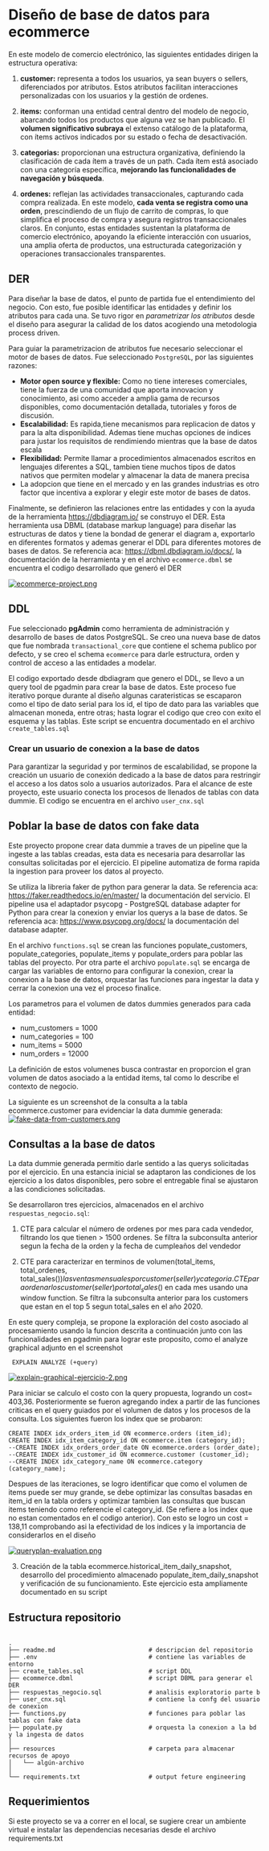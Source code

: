 # Diseño de base de datos para ecommerce 

En este modelo de comercio electrónico, las siguientes entidades dirigen la estructura operativa:

1. **customer:**  representa a todos los usuarios, ya sean buyers o sellers, diferenciados por atributos. Estos atributos facilitan interacciones personalizadas con los usuarios y la gestión de ordenes.

2. **items:** conforman una entidad central dentro del modelo de negocio, abarcando todos los productos que alguna vez se han publicado. El __volumen significativo subraya__ el extenso catálogo de la plataforma, con ítems activos indicados por su estado o fecha de desactivación.

3. **categorias:** proporcionan una estructura organizativa, definiendo la clasificación de cada ítem a través de un path. Cada ítem está asociado con una categoría específica, __mejorando las funcionalidades de navegación y búsqueda__.

4. **ordenes:** reflejan las actividades transaccionales, capturando cada compra realizada. En este modelo, **cada venta se registra como una orden**, prescindiendo de un flujo de carrito de compras, lo que simplifica el proceso de compra y asegura registros transaccionales claros. En conjunto, estas entidades sustentan la plataforma de comercio electrónico, apoyando la eficiente interacción con usuarios, una amplia oferta de productos, una estructurada categorización y operaciones transaccionales transparentes.


## DER
Para diseñar la base de datos, el punto de partida fue el entendimiento del negocio. Con esto, fue posible identificar las entidades y definir los atributos para cada una. Se tuvo rigor en *parametrizar los atributos* desde el diseño para asegurar la calidad de los datos acogiendo una metodologia process driven. 

Para guiar la parametrizacion de atributos fue necesario seleccionar el motor de bases de datos. Fue seleccionado `PostgreSQL`, por las siguientes razones:

* **Motor open source y flexible:** Como no tiene intereses comerciales, tiene la fuerza de una comunidad que aporta innovacion y conocimiento, asi como acceder a amplia gama de recursos disponibles, como documentación detallada, tutoriales y foros de discusión. 
* **Escalabilidad:** Es rapida,tiene mecanismos para replicacion de datos y para la alta disponibilidad. Ademas tiene muchas opciones de indices para justar los requisitos de rendimiendo mientras que la base de datos escala
* **Flexibilidad:** Permite llamar a procedimientos almacenados escritos en lenguajes diferentes a SQL, tambien tiene muchos tipos de datos nativos que permiten modelar y almacenar la data de manera precisa
* La adopcion que tiene en el mercado y en las grandes industrias es otro factor que incentiva a explorar y elegir este motor de bases de datos. 

Finalmente, se definieron las relaciones entre las entidades y con la ayuda de la herramienta https://dbdiagram.io/ se construyo el DER. Esta herramienta usa DBML (database markup language) para diseñar las estructuras de datos y tiene la bondad de generar el diagram a, exportarlo en diferentes formatos y ademas generar el DDL para diferentes motores de bases de datos. Se referencia aca: https://dbml.dbdiagram.io/docs/, la documentación de la herramienta y en el archivo `ecommerce.dbml` se encuentra el codigo desarrollado que generó el DER

[![ecommerce-project.png](https://i.postimg.cc/Px9G0gKf/ecommerce-project.png)](https://postimg.cc/xJvFzFWB)


## DDL
Fue seleccionado **pgAdmin** como herramienta de administración y desarrollo de bases de datos PostgreSQL. Se creo una nueva base de datos que fue nombrada `transactional_core` que contiene el schema publico por defecto, y  se creo el schema  `ecommerce` para darle estructura, orden y control de acceso a las entidades a modelar. 

El codigo exportado desde dbdiagram que genero el DDL, se llevo a un query tool de pgadmin para crear la base de datos. Este proceso fue iterativo porque durante al diseño algunas carateristicas se escaparon como el tipo de dato serial para los id, el tipo de dato para las variables que almacenan moneda, entre otras; hasta lograr el codigo que creo con exito el esquema y las tablas. Este script se encuentra documentado en el archivo `create_tables.sql`

### Crear un usuario de conexion a la base de datos
Para garantizar la seguridad y por terminos de escalabilidad, se propone la creación un usuario de conexión dedicado a la base de datos para restringir el acceso a los datos solo a usuarios autorizados. Para el alcance de este proyecto, este usuario conecta los procesos de llenados de tablas con data dummie. El codigo se encuentra en el archivo `user_cnx.sql`

## Poblar la base de datos con fake data
Este proyecto propone crear data dummie a traves de un pipeline que la ingeste a las tablas creadas, esta data es necesaria para desarrollar las consultas solicitadas por el ejercicio. El pipeline automatiza de forma rapida la ingestion para proveer los datos al proyecto. 

Se utiliza la libreria faker de python para generar la data. Se referencia aca: https://faker.readthedocs.io/en/master/ la documentación del servicio. El pipeline usa el adaptador psycopg - PostgreSQL database adapter for Python para crear la conexion y enviar los querys a la base de datos. Se referencia aca: https://www.psycopg.org/docs/ la documentación del database adapter. 

En el archivo `functions.sql` se crean las funciones populate_customers, populate_categories, populate_items y populate_orders para poblar las tablas del proyecto. Por otra parte el archivo `populate.sql` se encarga de cargar las variables de entorno para configurar la conexion, crear la conexion a la base de datos, orquestar las funciones para ingestar la data y cerrar la conexion una vez el proceso finalice.

Los parametros para el volumen de datos dummies generados para cada entidad: 

- num_customers = 1000
- num_categories = 100
- num_items = 5000
- num_orders = 12000

La definición de estos volumenes busca contrastar en proporcion el gran volumen de datos asociado a la entidad items, tal como lo describe el contexto de negocio.

La siguiente es un screenshot de la consulta a la tabla ecommerce.customer para evidenciar la data dummie generada:
[![fake-data-from-customers.png](https://i.postimg.cc/VvkftK8Q/fake-data-from-customers.png)](https://postimg.cc/Pp0nszJ2)

## Consultas a la base de datos
La data dummie generada permitio darle sentido a las querys solicitadas por el ejercicio. En una estancia inicial se adaptaron las condiciones de los ejercicio a los datos disponibles, pero sobre el entregable final se ajustaron a las condiciones solicitadas. 

Se desarrollaron tres ejercicios, almacenados en el archivo `respuestas_negocio.sql`:

1. CTE para calcular el número de ordenes por mes para cada vendedor, filtrando los que tienen > 1500 ordenes. Se filtra la subconsulta anterior segun la fecha de la orden y la fecha de cumpleaños del vendedor

2. CTE para caracterizar en terminos de volumen(total_items, total_ordenes, total_sales($)) las ventas mensuales por customer(seller) y categoria. CTE para ordenar los customer(seller) por total_sales($) en cada mes usando una window function. Se filtra la subconsulta anterior para los customers que estan en el top 5 segun total_sales en el año 2020. 

En este query compleja, se propone la exploración del costo asociado al procesamiento usando la funcion descrita a continuación junto con las funcionalidades en pgadmin para lograr este proposito, como el analyze graphical adjunto en el screenshot

```
 EXPLAIN ANALYZE (+query)
```
[![explain-graphical-ejercicio-2.png](https://i.postimg.cc/pd9CkvPq/explain-graphical-ejercicio-2.png)](https://postimg.cc/d7YGtzky)

Para iniciar se calculo el costo con la query propuesta, logrando un cost= 403,36. Posteriormente se fueron agregando index a partir de las funciones criticas en el query guiados por el volumen de datos y los procesos de la consulta. Los siguientes fueron los index que se probaron:

```
CREATE INDEX idx_orders_item_id ON ecommerce.orders (item_id);
CREATE INDEX idx_item_category_id ON ecommerce.item (category_id);
--CREATE INDEX idx_orders_order_date ON ecommerce.orders (order_date);
--CREATE INDEX idx_customer_id ON ecommerce.customer (customer_id);
--CREATE INDEX idx_category_name ON ecommerce.category (category_name);
```

Despues de las iteraciones, se logro identificar que como el volumen de items puede ser muy grande, se debe optimizar las consultas basadas en item_id en la tabla orders y optimizar tambien las consultas que buscan items teniendo como referencie el category_id. (Se refiere a los index que no estan comentados en el codigo anterior). Con esto se logro un cost = 138,11 comprobando asi la efectividad de los indices y la importancia de considerarlos en el diseño

[![queryplan-evaluation.png](https://i.postimg.cc/Qxwv3fV4/queryplan-evaluation.png)](https://postimg.cc/0bGVGdYD)

3. Creación de la tabla ecommerce.historical_item_daily_snapshot, desarrollo del procedimiento almacenado populate_item_daily_snapshot y verificación de su funcionamiento. Este ejercicio esta ampliamente documentado en su script


## Estructura repositorio

```linux

.
├── readme.md                          # descripcion del repositorio
├── .env                               # contiene las variables de entorno
├── create_tables.sql                  # script DDL 
├── ecommerce.dbml                     # script DBML para generar el DER 
├── respuestas_negocio.sql             # analisis exploratorio parte b
├── user_cnx.sql                       # contiene la confg del usuario de conexion
├── functions.py                       # funciones para poblar las tablas con fake data
├── populate.py                        # orquesta la conexion a la bd y la ingesta de datos
│
├── resources                          # carpeta para almacenar recursos de apoyo
│   └── algún-archivo
│
└── requirements.txt                   # output feture engineering

```

## Requerimientos
Si este proyecto se va a correr en el local,  se sugiere crear un ambiente virtual e instalar las dependencias necesarias desde el archivo requirements.txt

